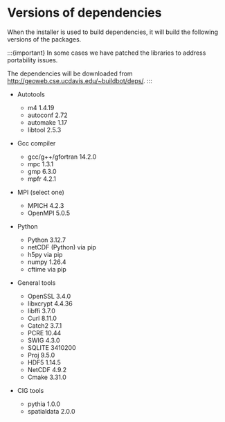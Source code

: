 # Versions of dependencies

When the installer is used to build dependencies, it will build the
following versions of the packages.

:::{important}
In some cases we have patched the libraries to address portability
issues.

The dependencies will be downloaded from <http://geoweb.cse.ucdavis.edu/~buildbot/deps/>.
:::

* Autotools
  * m4 1.4.19
  * autoconf 2.72
  * automake 1.17
  * libtool 2.5.3

* Gcc compiler
  * gcc/g++/gfortran 14.2.0
  * mpc 1.3.1
  * gmp 6.3.0
  * mpfr 4.2.1

* MPI (select one)
  * MPICH 4.2.3
  * OpenMPI 5.0.5

* Python
  * Python 3.12.7
  * netCDF (Python) via pip
  * h5py via pip
  * numpy 1.26.4
  * cftime via pip

* General tools
  * OpenSSL 3.4.0
  * libxcrypt 4.4.36
  * libffi 3.7.0
  * Curl 8.11.0
  * Catch2 3.7.1
  * PCRE 10.44
  * SWIG 4.3.0
  * SQLITE 3410200
  * Proj 9.5.0
  * HDF5 1.14.5
  * NetCDF 4.9.2
  * Cmake 3.31.0

* CIG tools
  * pythia 1.0.0
  * spatialdata 2.0.0
